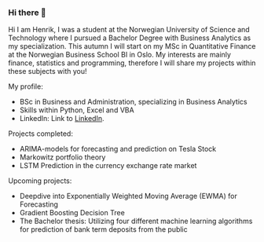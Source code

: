 ### Hi there 👋

<!--
**Henrkkn/Henrkkn** is a ✨ _special_ ✨ repository because its `README.md` (this file) appears on your GitHub profile.

Here are some ideas to get you started:

- 🔭 I’m currently working on ...
- 🌱 I’m currently learning ...
- 👯 I’m looking to collaborate on ...
- 🤔 I’m looking for help with ...
- 💬 Ask me about ...
- 📫 How to reach me: ...
- 😄 Pronouns: ...
- ⚡ Fun fact: ...
-->



Hi I am Henrik, I was a student at the Norwegian University of Science and Technology where I pursued a Bachelor Degree with Business Analytics as my specialization. This autumn I will start on my MSc in Quantitative Finance at the Norwegian Business School BI in Oslo.
My interests are mainly finance, statistics and programming, therefore I will share my projects within these subjects with you!

My profile:
- BSc in Business and Administration, specializing in Business Analytics
- Skills within Python, Excel and VBA
- LinkedIn: Link to [LinkedIn](https://www.linkedin.com/in/henrik-krantz-knudsen-aa95531b4/).



Projects completed:
- ARIMA-models for forecasting and prediction on Tesla Stock
- Markowitz portfolio theory
- LSTM Prediction in the currency exchange rate market

Upcoming projects:
- Deepdive into Exponentially Weighted Moving Average (EWMA) for Forecasting
- Gradient Boosting Decision Tree
- The Bachelor thesis: Utilizing four different machine learning algorithms for prediction of bank term deposits from the public
